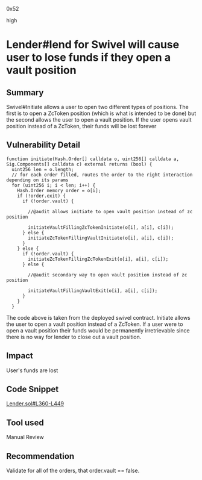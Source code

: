 0x52

high

# Lender#lend for Swivel will cause user to lose funds if they open a vault position

## Summary

Swivel#Initiate allows a user to open two different types of positions. The first is to open a ZcToken position (which is what is intended to be done) but the second allows the user to open a vault position. If the user opens vault position instead of a ZcToken, their funds will be lost forever

## Vulnerability Detail

    function initiate(Hash.Order[] calldata o, uint256[] calldata a, Sig.Components[] calldata c) external returns (bool) {
      uint256 len = o.length;
      // for each order filled, routes the order to the right interaction depending on its params
      for (uint256 i; i < len; i++) {
        Hash.Order memory order = o[i];
        if (!order.exit) {
          if (!order.vault) {

            //@audit allows initiate to open vault position instead of zc position

            initiateVaultFillingZcTokenInitiate(o[i], a[i], c[i]);
          } else {
            initiateZcTokenFillingVaultInitiate(o[i], a[i], c[i]);
          }
        } else {
          if (!order.vault) {
            initiateZcTokenFillingZcTokenExit(o[i], a[i], c[i]);
          } else {

            //@audit secondary way to open vault position instead of zc position

            initiateVaultFillingVaultExit(o[i], a[i], c[i]);
          }
        }
      }

The code above is taken from the deployed swivel contract. Initiate allows the user to open a vault position instead of a ZcToken. If a user were to open a vault position their funds would be permanently irretrievable since there is no way for lender to close out a vault position.

## Impact

User's funds are lost

## Code Snippet

[Lender.sol#L360-L449](https://github.com/sherlock-audit/2022-10-illuminate/blob/main/src/Lender.sol#L360-L449)

## Tool used

Manual Review

## Recommendation

Validate for all of the orders, that order.vault == false.